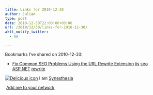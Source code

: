 ```yaml
---
title: Links for 2010-12-30
author: Julian
type: post
date: 2010-12-30T22:00:00+00:00
url: /2010/12/30/links-for-2010-12-30/
aktt_notify_twitter:
  - no

---
```

Bookmarks I&#8217;ve shared on 2010-12-30:

  * [Fix Common SEO Problems Using the URL Rewrite Extension][1] 
    [iis][2] [seo][3] [ASP.NET][4] [rewrite][5] </li> </ul> 
    
    <p class="deliciouslink">
      <a href="https://del.icio.us/synesthesia" title="See all my bookmarks on del.icio.us"><img src="https://www.synesthesia.co.uk/images/deliciousicon.jpg" alt="Delicious icon" /></a>&nbsp;I am <a href="https://del.icio.us/synesthesia" title="See all my bookmarks on del.icio.us">Synesthesia</a>
    </p>
    
    <p class="deliciouslink">
      <a href="https://del.icio.us/network?add=synesthesia" title="Add me to your del.icio.us network"><img src="https://www.synesthesia.co.uk/images/add.gif" alt="" /></a>&nbsp;<a href="https://del.icio.us/network?add=synesthesia" title="Add me to your del.icio.us network">Add me to your network</a>
    </p>

 [1]: https://weblogs.asp.net/scottgu/archive/2010/04/20/tip-trick-fix-common-seo-problems-using-the-url-rewrite-extension.aspx
 [2]: https://delicious.com/synesthesia/iis
 [3]: https://delicious.com/synesthesia/seo
 [4]: https://delicious.com/synesthesia/ASP.NET
 [5]: https://delicious.com/synesthesia/rewrite